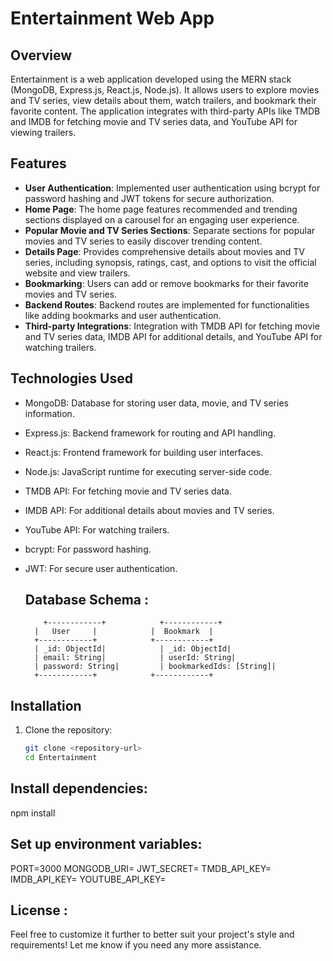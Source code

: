 # Entertainment Web App

## Overview
Entertainment is a web application developed using the MERN stack (MongoDB, Express.js, React.js, Node.js). It allows users to explore movies and TV series, view details about them, watch trailers, and bookmark 
their favorite content. The application integrates with third-party APIs like TMDB and IMDB for fetching movie and TV series data, and YouTube API for viewing trailers.

## Features
- **User Authentication**: Implemented user authentication using bcrypt for password hashing and JWT tokens for secure authorization.
- **Home Page**: The home page features recommended and trending sections displayed on a carousel for an engaging user experience.
- **Popular Movie and TV Series Sections**: Separate sections for popular movies and TV series to easily discover trending content.
- **Details Page**: Provides comprehensive details about movies and TV series, including synopsis, ratings, cast, and options to visit the official website and view trailers.
- **Bookmarking**: Users can add or remove bookmarks for their favorite movies and TV series.
- **Backend Routes**: Backend routes are implemented for functionalities like adding bookmarks and user authentication.
- **Third-party Integrations**: Integration with TMDB API for fetching movie and TV series data, IMDB API for additional details, and YouTube API for watching trailers.

## Technologies Used
- MongoDB: Database for storing user data, movie, and TV series information.
- Express.js: Backend framework for routing and API handling.
- React.js: Frontend framework for building user interfaces.
- Node.js: JavaScript runtime for executing server-side code.
- TMDB API: For fetching movie and TV series data.
- IMDB API: For additional details about movies and TV series.
- YouTube API: For watching trailers.
- bcrypt: For password hashing.
- JWT: For secure user authentication.

  ## Database Schema :
          +------------+            +------------+
        |   User     |            |  Bookmark  |
        +------------+            +------------+
        | _id: ObjectId|            | _id: ObjectId|
        | email: String|            | userId: String|
        | password: String|         | bookmarkedIds: [String]|
        +------------+            +------------+


## Installation
1. Clone the repository:
   ```bash
   git clone <repository-url>
   cd Entertainment

  ## Install dependencies:
  npm install

  
  ## Set up environment variables:
  PORT=3000
MONGODB_URI=<your-mongodb-uri>
JWT_SECRET=<your-jwt-secret>
TMDB_API_KEY=<your-tmdb-api-key>
IMDB_API_KEY=<your-imdb-api-key>
YOUTUBE_API_KEY=<your-youtube-api-key>

## License :

Feel free to customize it further to better suit your project's style and requirements! Let me know if you need any more assistance.


   
